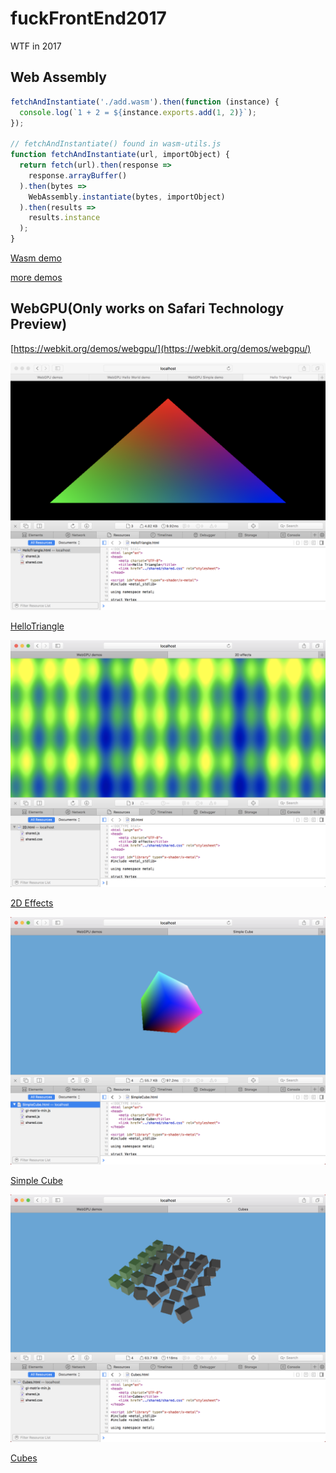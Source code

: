 # fuckFrontEnd2017
WTF in 2017

## Web Assembly

```javascript
fetchAndInstantiate('./add.wasm').then(function (instance) {
  console.log(`1 + 2 = ${instance.exports.add(1, 2)}`);
});

// fetchAndInstantiate() found in wasm-utils.js
function fetchAndInstantiate(url, importObject) {
  return fetch(url).then(response =>
    response.arrayBuffer()
  ).then(bytes =>
    WebAssembly.instantiate(bytes, importObject)
  ).then(results =>
    results.instance
  );
}
```

[Wasm demo](http://aicdg.com/fuckFrontEnd2017/wasm/testWasm.html)

[more demos](https://github.com/mdn/webassembly-examples)

## WebGPU(Only works on Safari Technology Preview)

[https://webkit.org/demos/webgpu/](https://webkit.org/demos/webgpu/)

![HelloTriangle](webgpu/HelloTriangle/HelloTriangle.png)

[HelloTriangle](http://aicdg.com/fuckFrontEnd2017/webgpu/HelloTriangle/HelloTriangle.html)

![2D Effects](webgpu/2D/2DEffects.png)

[2D Effects](http://aicdg.com/fuckFrontEnd2017/webgpu/2D/2D.html)

![Simple Cube](webgpu/SimpleCube/SimpleCube.png)

[Simple Cube](http://aicdg.com/fuckFrontEnd2017/webgpu/SimpleCube/SimpleCube.html)

![Cubes](webgpu/Cubes/Cubes.png)

[Cubes](http://aicdg.com/fuckFrontEnd2017/webgpu/Cubes/Cubes.html)